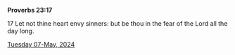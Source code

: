 **Proverbs 23:17**

17 Let not thine heart envy sinners: but be thou in the fear of the Lord all the day long.

[Tuesday 07-May, 2024](https://getbible.net/kjv/Proverbs/23/17)
